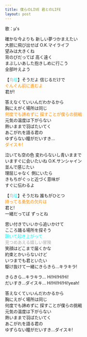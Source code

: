 ```yaml
---
title: 僕らのLIVE 君とのLIFE
layout: post
---
```

歌：μ's

<p>確かな今よりも 新しい夢つかまえたい<br />
大胆に飛び出せば O.K.マイライフ<br />
望みは大きくね<br />
背のびだってば 高く遠く<br />
まぶしいあした抱きしめに行こう<br />
全部叶えよう</p>

<p>【<font color="darkgray">鸟</font><font color="cyan">绘</font>】そうだよ 信じるだけで<br />
<font color="darkorange">ぐんぐん前に進むよ</font><br />
君が!</p>

<p>答えなくていいんだわかるから<br />
胸にえがく場所は同じ<br />
<font color="darkorange">何度でも諦めずに 探すことが僕らの挑戦</font><br />
元気の温度は下がらない<br />
熱いままで羽ばたいてく<br />
あこがれを語る君の<br />
ゆずらない瞳がだいすき…<br />
<font color="darkorange">ダイスキ!</font></p>

<p>泣いても空の色 変わらないし青いままで<br />
いますぐに会いたいね O.K.サンシャイン<br />
並んで感じたい<br />
理屈じゃなく 側にいたら<br />
きもちがぐっと近づく意味が<br />
すぐに伝わるよ</p>

<p>【<font color="darkgray">鸟</font><font color="cyan">绘</font>】そうだね 誰もがひとつ<br />
<font color="darkorange">持ってる勇気の欠片は</font><br />
君と!<br />
一緒だってば ずっとね</p>

<p>思い付きでいいから追いかけて<br />
こころ踊る場所を探そう<br />
<font color="cyan">躓いて起き上がって</font><br />
<font color="darkgray">見つめあえる嬉しい冒険</font><br />
笑顔はどこまで届くかな<br />
約束とかいらないけど<br />
いつまでも君といたい<br />
駆け抜けて一緒にきらきら…キラキラ!</p>

<p>きらきら…キラキラ… Hi!Hi!Hi!Hi!<br />
だいすき…ダイスキ… Hi!Hi!Hi!Hi!yeah!</p>

<p>答えなくていいんだわかるから<br />
胸にえがく場所は同じ<br />
何度でも諦めずに 探すことが僕らの挑戦<br />
元気の温度は下がらない<br />
熱いままで羽ばたいてく<br />
あこがれを語る君の<br />
ゆずらない瞳がだいすき…ダイスキ!</p>